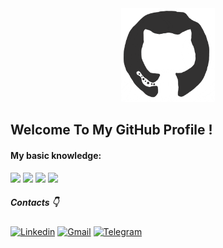 <div align="center">
<img src="https://github.com/Abler31/Abler31/blob/main/octo.gif" alt="GitHub Logo" width="150" height="150" />
</div>

## Welcome To My GitHub Profile !

#### My basic knowledge:

<p>
  <code><img width="5%" src="https://www.vectorlogo.zone/logos/android/android-icon.svg"></code>
  <code><img width="5%" src="https://www.vectorlogo.zone/logos/java/java-icon.svg"></code>
  <code><img width="5%" src="https://www.vectorlogo.zone/logos/kotlinlang/kotlinlang-icon.svg"></code>
  <code><img width="5%" src="https://www.vectorlogo.zone/logos/git-scm/git-scm-icon.svg"></code>
  <br />
</p>

##### Contacts 👇
[![Linkedin](https://img.shields.io/badge/-LinkedIn-blue?style=flat&logo=Linkedin&logoColor=white)](www.linkedin.com/in/ilia-g-a4a7a3209)
[![Gmail](https://img.shields.io/badge/-Gmail-c14438?style=flat&logo=Gmail&logoColor=white)](mailto:iliagrigorev177@gmail.com)
[![Telegram](https://img.shields.io/static/v1?label=&message=Telegram&color=3C78A9&logo=Telegram&logoColor=FFFFFF)](https://t.me/IliaGr)

